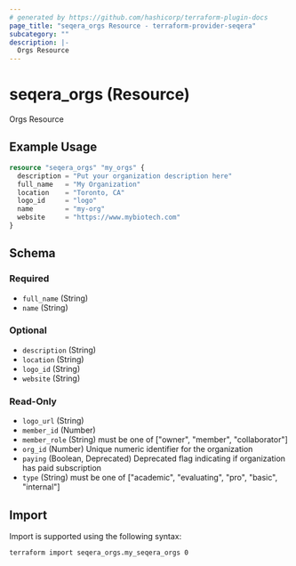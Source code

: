 ```yaml
---
# generated by https://github.com/hashicorp/terraform-plugin-docs
page_title: "seqera_orgs Resource - terraform-provider-seqera"
subcategory: ""
description: |-
  Orgs Resource
---
```


# seqera_orgs (Resource)

Orgs Resource

## Example Usage

```terraform
resource "seqera_orgs" "my_orgs" {
  description = "Put your organization description here"
  full_name   = "My Organization"
  location    = "Toronto, CA"
  logo_id     = "logo"
  name        = "my-org"
  website     = "https://www.mybiotech.com"
}
```

<!-- schema generated by tfplugindocs -->
## Schema

### Required

- `full_name` (String)
- `name` (String)

### Optional

- `description` (String)
- `location` (String)
- `logo_id` (String)
- `website` (String)

### Read-Only

- `logo_url` (String)
- `member_id` (Number)
- `member_role` (String) must be one of ["owner", "member", "collaborator"]
- `org_id` (Number) Unique numeric identifier for the organization
- `paying` (Boolean, Deprecated) Deprecated flag indicating if organization has paid subscription
- `type` (String) must be one of ["academic", "evaluating", "pro", "basic", "internal"]

## Import

Import is supported using the following syntax:

```shell
terraform import seqera_orgs.my_seqera_orgs 0
```
